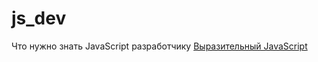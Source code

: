 # js_dev
Что нужно знать JavaScript разработчику
[Выразительный JavaScript](https://habr.com/ru/post/240219/)
